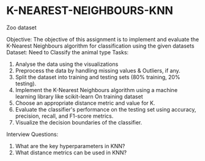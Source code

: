 # K-NEAREST-NEIGHBOURS-KNN
Zoo dataset


Objective: 
The objective of this assignment is to implement and evaluate the K-Nearest Neighbours algorithm for classification using the given datasets
Dataset:
Need to Classify the animal type
Tasks:
1. Analyse the data using the visualizations
2. Preprocess the data by handling missing values & Outliers, if any.
3. Split the dataset into training and testing sets (80% training, 20% testing).
4. Implement the K-Nearest Neighbours algorithm using a machine learning library like scikit-learn On training dataset
5. Choose an appropriate distance metric and value for K.
6. Evaluate the classifier's performance on the testing set using accuracy, precision, recall, and F1-score metrics.
7. Visualize the decision boundaries of the classifier.

Interview Questions:
1. What are the key hyperparameters in KNN?
2. What distance metrics can be used in KNN?

